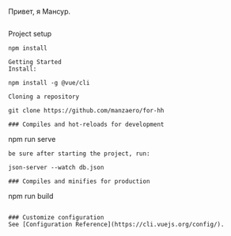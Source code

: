 
Привет, я Мансур.


<img src="https://kartinkof.club/uploads/posts/2022-05/1653191394_3-kartinkof-club-p-kartinki-privet-smailiki-4.jpg" alt="">


Project setup
```
npm install

Getting Started
Install:

npm install -g @vue/cli

Cloning a repository

git clone https://github.com/manzaero/for-hh

### Compiles and hot-reloads for development
```
npm run serve
```
be sure after starting the project, run:

json-server --watch db.json

### Compiles and minifies for production
```
npm run build
```

### Customize configuration
See [Configuration Reference](https://cli.vuejs.org/config/).

